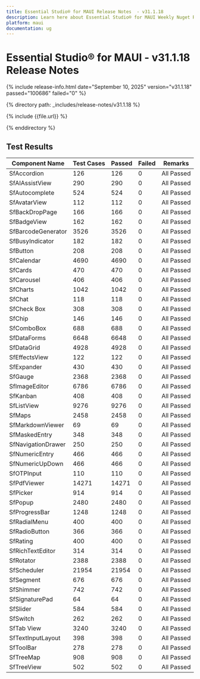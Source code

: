 ```yaml
---
title: Essential Studio® for MAUI Release Notes  - v31.1.18
description: Learn here about Essential Studio® for MAUI Weekly Nuget Release - Release Notes - v31.1.18
platform: maui
documentation: ug
---
```


# Essential Studio® for MAUI - v31.1.18 Release Notes

{% include release-info.html date="September 10, 2025"  version="v31.1.18" passed="100686" failed="0" %}

{% directory path: _includes/release-notes/v31.1.18 %}

{% include {{file.url}} %}

{% enddirectory %}

## Test Results

| Component Name | Test Cases | Passed | Failed | Remarks |
|---------------|------------|--------|--------|---------|
| SfAccordion | 126 | 126 | 0 | All Passed |
| SfAIAssistView | 290 | 290 | 0 | All Passed |
| SfAutocomplete | 524 | 524 | 0 | All Passed |
| SfAvatarView | 112 | 112 | 0 | All Passed |
| SfBackDropPage | 166 | 166 | 0 | All Passed |
| SfBadgeView | 162 | 162 | 0 | All Passed |
| SfBarcodeGenerator | 3526 | 3526 | 0 | All Passed |
| SfBusyIndicator | 182 | 182 | 0 | All Passed |
| SfButton | 208 | 208 | 0 | All Passed |
| SfCalendar | 4690 | 4690 | 0 | All Passed |
| SfCards | 470 | 470 | 0 | All Passed |
| SfCarousel | 406 | 406 | 0 | All Passed |
| SfCharts | 1042 | 1042 | 0 | All Passed |
| SfChat | 118 | 118 | 0 | All Passed |
| SfCheck Box | 308 | 308 | 0 | All Passed |
| SfChip | 146 | 146 | 0 | All Passed |
| SfComboBox | 688 | 688 | 0 | All Passed |
| SfDataForms | 6648 | 6648 | 0 | All Passed |
| SfDataGrid | 4928 | 4928 | 0 | All Passed |
| SfEffectsView | 122 | 122 | 0 | All Passed |
| SfExpander | 430 | 430 | 0 | All Passed |
| SfGauge | 2368 | 2368 | 0 | All Passed |
| SfImageEditor | 6786 | 6786 | 0 | All Passed |
| SfKanban | 408 | 408 | 0 | All Passed |
| SfListView | 9276 | 9276 | 0 | All Passed |
| SfMaps | 2458 | 2458 | 0 | All Passed |
| SfMarkdownViewer | 69 | 69 | 0 | All Passed |
| SfMaskedEntry | 348 | 348 | 0 | All Passed |
| SfNavigationDrawer | 250 | 250 | 0 | All Passed |
| SfNumericEntry | 466 | 466 | 0 | All Passed |
| SfNumericUpDown | 466 | 466 | 0 | All Passed |
| SfOTPInput | 110 | 110 | 0 | All Passed |
| SfPdfViewer | 14271 | 14271 | 0 | All Passed |
| SfPicker | 914 | 914 | 0 | All Passed |
| SfPopup | 2480 | 2480 | 0 | All Passed |
| SfProgressBar | 1248 | 1248 | 0 | All Passed |
| SfRadialMenu | 400 | 400 | 0 | All Passed |
| SfRadioButton | 366 | 366 | 0 | All Passed |
| SfRating | 400 | 400 | 0 | All Passed |
| SfRichTextEditor | 314 | 314 | 0 | All Passed |
| SfRotator | 2388 | 2388 | 0 | All Passed |
| SfScheduler | 21954 | 21954 | 0 | All Passed |
| SfSegment | 676 | 676 | 0 | All Passed |
| SfShimmer | 742 | 742 | 0 | All Passed |
| SfSignaturePad | 64 | 64 | 0 | All Passed |
| SfSlider | 584 | 584 | 0 | All Passed |
| SfSwitch | 262 | 262 | 0 | All Passed |
| SfTab View | 3240 | 3240 | 0 | All Passed |
| SfTextInputLayout | 398 | 398 | 0 | All Passed |
| SfToolBar | 278 | 278 | 0 | All Passed |
| SfTreeMap | 908 | 908 | 0 | All Passed |
| SfTreeView | 502 | 502 | 0 | All Passed |